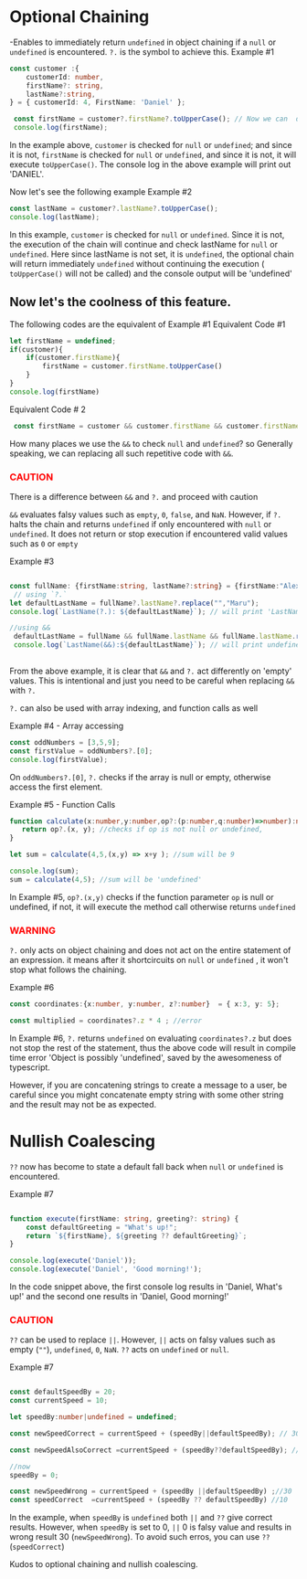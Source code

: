 # Optional Chaining

-Enables to immediately return `undefined` in object chaining if a `null` or `undefined` is encountered.
`?.` is the symbol to achieve this.
 Example #1 
``` typescript
const customer :{
    customerId: number,
    firstName?: string,
    lastName?:string,
} = { customerId: 4, FirstName: 'Daniel' };

 const firstName = customer?.firstName?.toUpperCase(); // Now we can  do the optional chaining
 console.log(firstName);
 ```
 In the example above, `customer` is checked for `null` or `undefined`; and since it is not, `firstName` is checked for `null` or `undefined`, and since it is not, it will execute `toUpperCase()`. The console log in the above example will print out 'DANIEL'. 
 
 Now let's see the following example
 Example #2
 ```typescript
const lastName = customer?.lastName?.toUpperCase();
console.log(lastName);
```
In this example, `customer` is checked for `null` or `undefined`. Since it is not, the execution of the chain will continue and check lastName for `null` or `undefined`. Here since lastName is not set, it is `undefined`, the optional chain will return immediately  `undefined` without continuing the execution ( `toUpperCase()` will not be called) and the console output will be 'undefined'

## Now let's the coolness of this feature.
The following codes are the equivalent of Example #1
 Equivalent Code #1 
```typescript
let firstName = undefined;
if(customer){
    if(customer.firstName){
        firstName = customer.firstName.toUpperCase()
    }
}
console.log(firstName)

```
Equivalent Code # 2
```typescript
 const firstName = customer && customer.firstName && customer.firstName.toUpperCase();
```

How many places we use the `&&` to check `null` and `undefined`? so Generally speaking, we can replacing all such repetitive code with `&&`.

### <span style="color:red">CAUTION</span> 
There is a difference between `&&` and `?.` and proceed with caution 

`&&` evaluates falsy values such as `empty`, `0`, `false`, and `NaN`. However, if `?.` halts the chain and returns `undefined` if only encountered with `null` or `undefined`. It does not return or stop execution if encountered valid values such as `0` or `empty`

Example #3 
```typescript

const fullName: {firstName:string, lastName?:string} = {firstName:"Alex",lastName: ""};
 // using `?.` 
let defaultLastName = fullName?.lastName?.replace("","Maru");
console.log(`LastName(?.): ${defaultLastName}`); // will print 'LastName: Maru'

//using &&
 defaultLastName = fullName && fullName.lastName && fullName.lastName.replace("","Bontu");// string is immutable, so lastName is still empty
 console.log(`LastName(&&):${defaultLastName}`); // will print undefined
    
```                                                
From the above example, it is clear that `&&` and `?.` act differently on 'empty' values. This is intentional and just you need to be careful when replacing `&&` with `?.`

`?.` can also be used with array indexing, and function calls as well

Example #4  - Array accessing

```typescript
const oddNumbers = [3,5,9];
const firstValue = oddNumbers?.[0];
console.log(firstValue);

```
On `oddNumbers?.[0]`, `?.` checks if the array is null or empty, otherwise access the first element.

Example #5 - Function Calls

```typescript
function calculate(x:number,y:number,op?:(p:number,q:number)=>number):number|undefined{    
   return op?.(x, y); //checks if op is not null or undefined,
}

let sum = calculate(4,5,(x,y) => x+y ); //sum will be 9

console.log(sum);
sum = calculate(4,5); //sum will be 'undefined'

```

In Example #5, `op?.(x,y)` checks if the function parameter `op` is null or undefined, if not, it will execute the method call otherwise returns `undefined`

### <span style="color:red">WARNING</span> 

`?.` only acts on object chaining and does not act on the entire statement of an expression. it means after it shortcircuits on `null` or `undefined` , it won't stop what follows the chaining.

Example #6

```typescript
const coordinates:{x:number, y:number, z?:number}  = { x:3, y: 5};

const multiplied = coordinates?.z * 4 ; //error

```

In Example #6, `?.` returns `undefined` on evaluating `coordinates?.z` but does not stop the rest of the statement, thus the above code will result in compile time error 'Object is possibly 'undefined', saved by the awesomeness of typescript.

However, if you are concatening strings to create a message to a user, be careful since you might concatenate empty string with some other string and the result may not be as expected.

# Nullish Coalescing #

`??` now has become to state a default fall back when `null` or `undefined` is encountered.

Example #7
```typescript

function execute(firstName: string, greeting?: string) {
    const defaultGreeting = "What's up!";
    return `${firstName}, ${greeting ?? defaultGreeting}`;
}

console.log(execute('Daniel'));
console.log(execute('Daniel', 'Good morning!');
```
In the code snippet above, the first console log results in 'Daniel, What's up!' and the second one results in 'Daniel, Good morning!'

### <span style="color:red">CAUTION</span> 

`??` can be used to replace `||`. However, `||` acts on falsy values such as empty (`""`), `undefined`, `0`, `NaN`. `??` acts on `undefined` or `null`.

Example #7

```typescript

const defaultSpeedBy = 20;
const currentSpeed = 10;

let speedBy:number|undefined = undefined;

const newSpeedCorrect = currentSpeed + (speedBy||defaultSpeedBy); // 30

const newSpeedAlsoCorrect =currentSpeed + (speedBy??defaultSpeedBy); //30

//now
speedBy = 0;

const newSpeedWrong = currentSpeed + (speedBy ||defaultSpeedBy) ;//30
const speedCorrect  =currentSpeed + (speedBy ?? defaultSpeedBy) //10

```

In the example, when `speedBy` is `undefined` both `||` and `??` give correct results. However, when `speedBy` is set to 0, `||` 0 is falsy value and results in wrong result 30 (`newSpeedWrong`). To avoid such erros, you can use `??` (`speedCorrect`)

 Kudos to optional chaining and nullish coalescing.